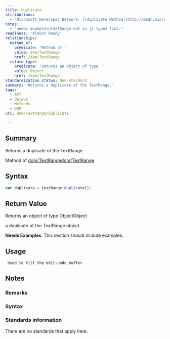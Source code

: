```yaml
---
title: duplicate
attributions:
  - 'Microsoft Developer Network: [[duplicate Method](http://msdn.microsoft.com/en-us/library/ie/ms536416(v=vs.85).aspx) Article]'
notes:
  - "needs example\nTextRange not in js types list."
readiness: 'Almost Ready'
relationships:
  method_of:
    predicate: 'Method of '
    value: dom/TextRange
    href: /dom/TextRange
  return_type:
    predicate: 'Returns an object of type  '
    value: Object
    href: /dom/TextRange
standardization_status: Non-Standard
summary: 'Returns a duplicate of the TextRange.'
tags:
  - API
  - Object
  - Methods
  - DOM
uri: dom/TextRange/duplicate

---
```

## <span>Summary</span>

Returns a duplicate of the TextRange.

Method of [dom/TextRange](/dom/TextRange)[dom/TextRange](/dom/TextRange)

## <span>Syntax</span>

``` js
var duplicate = textRange.duplicate();
```

## <span>Return Value</span>

Returns an object of type ObjectObject

a duplicate of the TextRange object.

**Needs Examples**: This section should include examples.

## <span>Usage</span>

     Used to fill the edit-undo buffer.

## <span>Notes</span>

### <span>Remarks</span>

### <span>Syntax</span>

### <span>Standards information</span>

There are no standards that apply here.